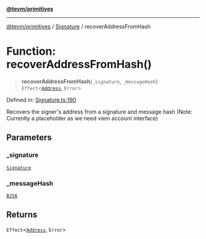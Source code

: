 [**@tevm/primitives**](../../../README.md)

***

[@tevm/primitives](../../../globals.md) / [Signature](../README.md) / recoverAddressFromHash

# Function: recoverAddressFromHash()

> **recoverAddressFromHash**(`_signature`, `_messageHash`): `Effect`\<[`Address`](../../Address/type-aliases/Address.md), `Error`\>

Defined in: [Signature.ts:190](https://github.com/evmts/tevm-monorepo/blob/main/packages/primitives/src/Signature.ts#L190)

Recovers the signer's address from a signature and message hash
(Note: Currently a placeholder as we need viem account interface)

## Parameters

### \_signature

[`Signature`](../interfaces/Signature.md)

### \_messageHash

[`B256`](../../B256/type-aliases/B256.md)

## Returns

`Effect`\<[`Address`](../../Address/type-aliases/Address.md), `Error`\>
